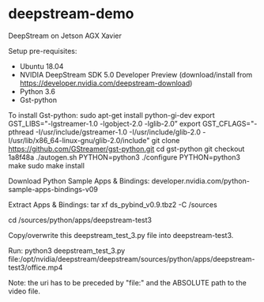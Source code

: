 # deepstream-demo
DeepStream on Jetson AGX Xavier

Setup pre-requisites:
- Ubuntu 18.04
- NVIDIA DeepStream SDK 5.0 Developer Preview (download/install from https://developer.nvidia.com/deepstream-download)
- Python 3.6
- Gst-python
 
To install Gst-python:
sudo apt-get install python-gi-dev
export GST_LIBS="-lgstreamer-1.0 -lgobject-2.0 -lglib-2.0”
export GST_CFLAGS="-pthread -I/usr/include/gstreamer-1.0 -I/usr/include/glib-2.0 -I/usr/lib/x86_64-linux-gnu/glib-2.0/include"
git clone https://github.com/GStreamer/gst-python.git
cd gst-python
git checkout 1a8f48a
./autogen.sh PYTHON=python3
./configure PYTHON=python3
make
sudo make install


Download Python Sample Apps & Bindings:
developer.nvidia.com/python-sample-apps-bindings-v09

Extract Apps & Bindings:
tar xf ds_pybind_v0.9.tbz2 -C <DeepStream ROOT>/sources

cd <DeepStream ROOT>/sources/python/apps/deepstream-test3

Copy/overwrite this deepstream_test_3.py file into deepstream-test3.

Run:
python3 deepstream_test_3.py file:/opt/nvidia/deepstream/deepstream/sources/python/apps/deepstream-test3/office.mp4 

Note: the uri has to be preceded by "file:" and the ABSOLUTE path to the video file.

